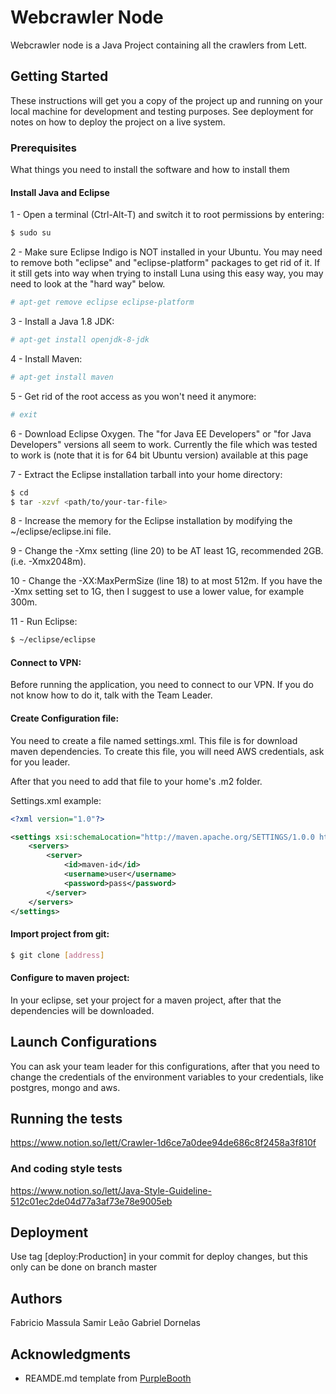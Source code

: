 # Webcrawler Node 

Webcrawler node is a Java Project containing all the crawlers from Lett.

## Getting Started

These instructions will get you a copy of the project up and running on your local machine for development and testing purposes. See deployment for notes on how to deploy the project on a live system.

### Prerequisites

What things you need to install the software and how to install them

#### Install Java and Eclipse
1 - Open a terminal (Ctrl-Alt-T) and switch it to root permissions by entering:

```bash
$ sudo su
```

2 - Make sure Eclipse Indigo is NOT installed in your Ubuntu. You may need to remove both "eclipse" and "eclipse-platform" packages to get rid of it. If it still gets into way when trying to install Luna using this easy way, you may need to look at the "hard way" below.

```bash
# apt-get remove eclipse eclipse-platform
```

3 - Install a Java 1.8 JDK:

```bash
# apt-get install openjdk-8-jdk
```

4 - Install Maven:

```bash
# apt-get install maven
```

5 - Get rid of the root access as you won't need it anymore:

```bash
# exit
```

6 - Download Eclipse Oxygen. The "for Java EE Developers" or "for Java Developers" versions all seem to work. 
Currently the file which was tested to work is (note that it is for 64 bit Ubuntu version) available at this page

7 - Extract the Eclipse installation tarball into your home directory:

```bash
$ cd
$ tar -xzvf <path/to/your-tar-file>
```

8 - Increase the memory for the Eclipse installation by modifying the ~/eclipse/eclipse.ini file.

9 - Change the -Xmx setting (line 20) to be AT least 1G, recommended 2GB. (i.e. -Xmx2048m).

10 - Change the -XX:MaxPermSize (line 18) to at most 512m. If you have the -Xmx setting set to 1G, then I suggest to use a lower value, for example 300m.

11 - Run Eclipse:

```bash
$ ~/eclipse/eclipse
```

#### Connect to VPN:

Before running the application, you need to connect to our VPN. If you do not know how to do it, talk with the Team Leader.

#### Create Configuration file:

You need to create a file named settings.xml. This file is for download maven dependencies.
To create this file, you will need AWS credentials, ask for you leader.

After that you need to add that file to your home's .m2 folder.

Settings.xml example:

```xml
<?xml version="1.0"?>

<settings xsi:schemaLocation="http://maven.apache.org/SETTINGS/1.0.0 http://maven.apache.org/xsd/settings-1.0.0.xsd" xmlns:xsi="http://www.w3.org/2001/XMLSchema-instance" xmlns="http://maven.apache.org/SETTINGS/1.0.0">
    <servers>
        <server>
            <id>maven-id</id>
            <username>user</username>
            <password>pass</password>
        </server>
    </servers>
</settings>
```

#### Import project from git:

```bash
$ git clone [address]
```

#### Configure to maven project:

In your eclipse, set your project for a maven project, after that the dependencies will be downloaded.

## Launch Configurations

You can ask your team leader for this configurations, after that you need to change the credentials
of the environment variables to your credentials, like postgres, mongo and aws.

## Running the tests

https://www.notion.so/lett/Crawler-1d6ce7a0dee94de686c8f2458a3f810f


### And coding style tests

https://www.notion.so/lett/Java-Style-Guideline-512c01ec2de04d77a3af73e78e9005eb

## Deployment

Use tag [deploy:Production] in your commit for deploy changes, but this only can be done on branch master

## Authors

Fabricio Massula
Samir Leão
Gabriel Dornelas

## Acknowledgments

* REAMDE.md template from [PurpleBooth](https://gist.githubusercontent.com/PurpleBooth/109311bb0361f32d87a2/raw/8254b53ab8dcb18afc64287aaddd9e5b6059f880/README-Template.md)